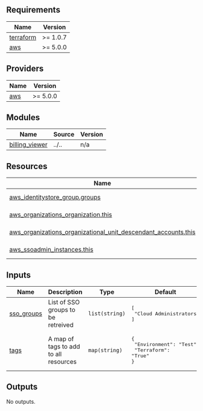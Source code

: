 <!-- BEGIN_TF_DOCS -->
## Requirements

| Name | Version |
|------|---------|
| <a name="requirement_terraform"></a> [terraform](#requirement\_terraform) | >= 1.0.7 |
| <a name="requirement_aws"></a> [aws](#requirement\_aws) | >= 5.0.0 |

## Providers

| Name | Version |
|------|---------|
| <a name="provider_aws"></a> [aws](#provider\_aws) | >= 5.0.0 |

## Modules

| Name | Source | Version |
|------|--------|---------|
| <a name="module_billing_viewer"></a> [billing\_viewer](#module\_billing\_viewer) | ../.. | n/a |

## Resources

| Name | Type |
|------|------|
| [aws_identitystore_group.groups](https://registry.terraform.io/providers/hashicorp/aws/latest/docs/data-sources/identitystore_group) | data source |
| [aws_organizations_organization.this](https://registry.terraform.io/providers/hashicorp/aws/latest/docs/data-sources/organizations_organization) | data source |
| [aws_organizations_organizational_unit_descendant_accounts.this](https://registry.terraform.io/providers/hashicorp/aws/latest/docs/data-sources/organizations_organizational_unit_descendant_accounts) | data source |
| [aws_ssoadmin_instances.this](https://registry.terraform.io/providers/hashicorp/aws/latest/docs/data-sources/ssoadmin_instances) | data source |

## Inputs

| Name | Description | Type | Default | Required |
|------|-------------|------|---------|:--------:|
| <a name="input_sso_groups"></a> [sso\_groups](#input\_sso\_groups) | List of SSO groups to be retreived | `list(string)` | <pre>[<br/>  "Cloud Administrators"<br/>]</pre> | no |
| <a name="input_tags"></a> [tags](#input\_tags) | A map of tags to add to all resources | `map(string)` | <pre>{<br/>  "Environment": "Test",<br/>  "Terraform": "True"<br/>}</pre> | no |

## Outputs

No outputs.
<!-- END_TF_DOCS -->